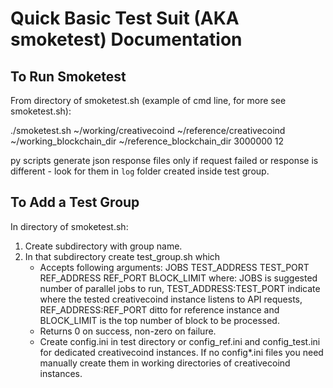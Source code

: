 # Quick Basic Test Suit (AKA smoketest) Documentation

## To Run Smoketest

From directory of smoketest.sh (example of cmd line, for more see smoketest.sh):

./smoketest.sh ~/working/creativecoind ~/reference/creativecoind ~/working_blockchain_dir ~/reference_blockchain_dir 3000000 12

py scripts generate json response files only if request failed or response is different - look for them in `log`
folder created inside test group.

## To Add a Test Group

In directory of smoketest.sh:
1. Create subdirectory with group name.
1. In that subdirectory create test_group.sh which
    - Accepts following arguments: JOBS TEST_ADDRESS TEST_PORT REF_ADDRESS REF_PORT BLOCK_LIMIT where:
      JOBS is suggested number of parallel jobs to run,
      TEST_ADDRESS:TEST_PORT indicate where the tested creativecoind instance listens to API requests,
      REF_ADDRESS:REF_PORT ditto for reference instance and
      BLOCK_LIMIT is the top number of block to be processed.
    - Returns 0 on success, non-zero on failure.
    - Create config.ini in test directory or config_ref.ini and config_test.ini for dedicated creativecoind instances.
      If no config*.ini files you need manually create them in working directories of creativecoind instances.
